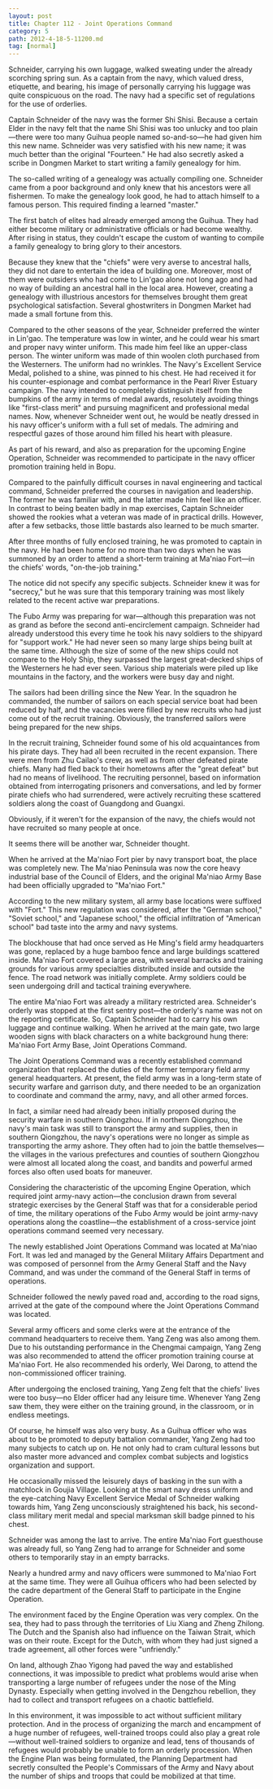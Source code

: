 ```yaml
---
layout: post
title: Chapter 112 - Joint Operations Command
category: 5
path: 2012-4-18-5-11200.md
tag: [normal]
---
```


Schneider, carrying his own luggage, walked sweating under the already scorching spring sun. As a captain from the navy, which valued dress, etiquette, and bearing, his image of personally carrying his luggage was quite conspicuous on the road. The navy had a specific set of regulations for the use of orderlies.

Captain Schneider of the navy was the former Shi Shisi. Because a certain Elder in the navy felt that the name Shi Shisi was too unlucky and too plain—there were too many Guihua people named so-and-so—he had given him this new name. Schneider was very satisfied with his new name; it was much better than the original "Fourteen." He had also secretly asked a scribe in Dongmen Market to start writing a family genealogy for him.

The so-called writing of a genealogy was actually compiling one. Schneider came from a poor background and only knew that his ancestors were all fishermen. To make the genealogy look good, he had to attach himself to a famous person. This required finding a learned "master."

The first batch of elites had already emerged among the Guihua. They had either become military or administrative officials or had become wealthy. After rising in status, they couldn't escape the custom of wanting to compile a family genealogy to bring glory to their ancestors.

Because they knew that the "chiefs" were very averse to ancestral halls, they did not dare to entertain the idea of building one. Moreover, most of them were outsiders who had come to Lin'gao alone not long ago and had no way of building an ancestral hall in the local area. However, creating a genealogy with illustrious ancestors for themselves brought them great psychological satisfaction. Several ghostwriters in Dongmen Market had made a small fortune from this.

Compared to the other seasons of the year, Schneider preferred the winter in Lin'gao. The temperature was low in winter, and he could wear his smart and proper navy winter uniform. This made him feel like an upper-class person. The winter uniform was made of thin woolen cloth purchased from the Westerners. The uniform had no wrinkles. The Navy's Excellent Service Medal, polished to a shine, was pinned to his chest. He had received it for his counter-espionage and combat performance in the Pearl River Estuary campaign. The navy intended to completely distinguish itself from the bumpkins of the army in terms of medal awards, resolutely avoiding things like "first-class merit" and pursuing magnificent and professional medal names. Now, whenever Schneider went out, he would be neatly dressed in his navy officer's uniform with a full set of medals. The admiring and respectful gazes of those around him filled his heart with pleasure.

As part of his reward, and also as preparation for the upcoming Engine Operation, Schneider was recommended to participate in the navy officer promotion training held in Bopu.

Compared to the painfully difficult courses in naval engineering and tactical command, Schneider preferred the courses in navigation and leadership. The former he was familiar with, and the latter made him feel like an officer. In contrast to being beaten badly in map exercises, Captain Schneider showed the rookies what a veteran was made of in practical drills. However, after a few setbacks, those little bastards also learned to be much smarter.

After three months of fully enclosed training, he was promoted to captain in the navy. He had been home for no more than two days when he was summoned by an order to attend a short-term training at Ma'niao Fort—in the chiefs' words, "on-the-job training."

The notice did not specify any specific subjects. Schneider knew it was for "secrecy," but he was sure that this temporary training was most likely related to the recent active war preparations.

The Fubo Army was preparing for war—although this preparation was not as grand as before the second anti-encirclement campaign. Schneider had already understood this every time he took his navy soldiers to the shipyard for "support work." He had never seen so many large ships being built at the same time. Although the size of some of the new ships could not compare to the Holy Ship, they surpassed the largest great-decked ships of the Westerners he had ever seen. Various ship materials were piled up like mountains in the factory, and the workers were busy day and night.

The sailors had been drilling since the New Year. In the squadron he commanded, the number of sailors on each special service boat had been reduced by half, and the vacancies were filled by new recruits who had just come out of the recruit training. Obviously, the transferred sailors were being prepared for the new ships.

In the recruit training, Schneider found some of his old acquaintances from his pirate days. They had all been recruited in the recent expansion. There were men from Zhu Cailao's crew, as well as from other defeated pirate chiefs. Many had fled back to their hometowns after the "great defeat" but had no means of livelihood. The recruiting personnel, based on information obtained from interrogating prisoners and conversations, and led by former pirate chiefs who had surrendered, were actively recruiting these scattered soldiers along the coast of Guangdong and Guangxi.

Obviously, if it weren't for the expansion of the navy, the chiefs would not have recruited so many people at once.

It seems there will be another war, Schneider thought.

When he arrived at the Ma'niao Fort pier by navy transport boat, the place was completely new. The Ma'niao Peninsula was now the core heavy industrial base of the Council of Elders, and the original Ma'niao Army Base had been officially upgraded to "Ma'niao Fort."

According to the new military system, all army base locations were suffixed with "Fort." This new regulation was considered, after the "German school," "Soviet school," and "Japanese school," the official infiltration of "American school" bad taste into the army and navy systems.

The blockhouse that had once served as He Ming's field army headquarters was gone, replaced by a huge bamboo fence and large buildings scattered inside. Ma'niao Fort covered a large area, with several barracks and training grounds for various army specialties distributed inside and outside the fence. The road network was initially complete. Army soldiers could be seen undergoing drill and tactical training everywhere.

The entire Ma'niao Fort was already a military restricted area. Schneider's orderly was stopped at the first sentry post—the orderly's name was not on the reporting certificate. So, Captain Schneider had to carry his own luggage and continue walking. When he arrived at the main gate, two large wooden signs with black characters on a white background hung there: Ma'niao Fort Army Base, Joint Operations Command.

The Joint Operations Command was a recently established command organization that replaced the duties of the former temporary field army general headquarters. At present, the field army was in a long-term state of security warfare and garrison duty, and there needed to be an organization to coordinate and command the army, navy, and all other armed forces.

In fact, a similar need had already been initially proposed during the security warfare in southern Qiongzhou. If in northern Qiongzhou, the navy's main task was still to transport the army and supplies, then in southern Qiongzhou, the navy's operations were no longer as simple as transporting the army ashore. They often had to join the battle themselves—the villages in the various prefectures and counties of southern Qiongzhou were almost all located along the coast, and bandits and powerful armed forces also often used boats for maneuver.

Considering the characteristic of the upcoming Engine Operation, which required joint army-navy action—the conclusion drawn from several strategic exercises by the General Staff was that for a considerable period of time, the military operations of the Fubo Army would be joint army-navy operations along the coastline—the establishment of a cross-service joint operations command seemed very necessary.

The newly established Joint Operations Command was located at Ma'niao Fort. It was led and managed by the General Military Affairs Department and was composed of personnel from the Army General Staff and the Navy Command, and was under the command of the General Staff in terms of operations.

Schneider followed the newly paved road and, according to the road signs, arrived at the gate of the compound where the Joint Operations Command was located.

Several army officers and some clerks were at the entrance of the command headquarters to receive them. Yang Zeng was also among them. Due to his outstanding performance in the Chengmai campaign, Yang Zeng was also recommended to attend the officer promotion training course at Ma'niao Fort. He also recommended his orderly, Wei Darong, to attend the non-commissioned officer training.

After undergoing the enclosed training, Yang Zeng felt that the chiefs' lives were too busy—no Elder officer had any leisure time. Whenever Yang Zeng saw them, they were either on the training ground, in the classroom, or in endless meetings.

Of course, he himself was also very busy. As a Guihua officer who was about to be promoted to deputy battalion commander, Yang Zeng had too many subjects to catch up on. He not only had to cram cultural lessons but also master more advanced and complex combat subjects and logistics organization and support.

He occasionally missed the leisurely days of basking in the sun with a matchlock in Goujia Village. Looking at the smart navy dress uniform and the eye-catching Navy Excellent Service Medal of Schneider walking towards him, Yang Zeng unconsciously straightened his back, his second-class military merit medal and special marksman skill badge pinned to his chest.

Schneider was among the last to arrive. The entire Ma'niao Fort guesthouse was already full, so Yang Zeng had to arrange for Schneider and some others to temporarily stay in an empty barracks.

Nearly a hundred army and navy officers were summoned to Ma'niao Fort at the same time. They were all Guihua officers who had been selected by the cadre department of the General Staff to participate in the Engine Operation.

The environment faced by the Engine Operation was very complex. On the sea, they had to pass through the territories of Liu Xiang and Zheng Zhilong. The Dutch and the Spanish also had influence on the Taiwan Strait, which was on their route. Except for the Dutch, with whom they had just signed a trade agreement, all other forces were "unfriendly."

On land, although Zhao Yigong had paved the way and established connections, it was impossible to predict what problems would arise when transporting a large number of refugees under the nose of the Ming Dynasty. Especially when getting involved in the Dengzhou rebellion, they had to collect and transport refugees on a chaotic battlefield.

In this environment, it was impossible to act without sufficient military protection. And in the process of organizing the march and encampment of a huge number of refugees, well-trained troops could also play a great role—without well-trained soldiers to organize and lead, tens of thousands of refugees would probably be unable to form an orderly procession. When the Engine Plan was being formulated, the Planning Department had secretly consulted the People's Commissars of the Army and Navy about the number of ships and troops that could be mobilized at that time.